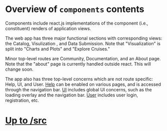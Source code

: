 # Overview of `components` contents

Components include react.js implementations of the component (i.e., constituent) renders of application views.

The web app has three major functional sections with corresponding views: the Catalog, Visulization , and Data Submission. Note that "Visualization" is split into "Charts and Plots" and "Explore Cruises."

Minor top-level routes are Community, Documentation, and an About page. Note that the "about" page is currently handled outside react. This will change soon.

The app also has three top-level concerns which are not route specific: Help, UI, and User. [Help](Help) can be enabled on various pages, and is accessed through the navigation bar. [UI](UI) includes global UI concerns, such as the loading overlay and the navigation bar. [User](User) includes user login, registration, etc.

# [Up to /src](../src-doc.md)
